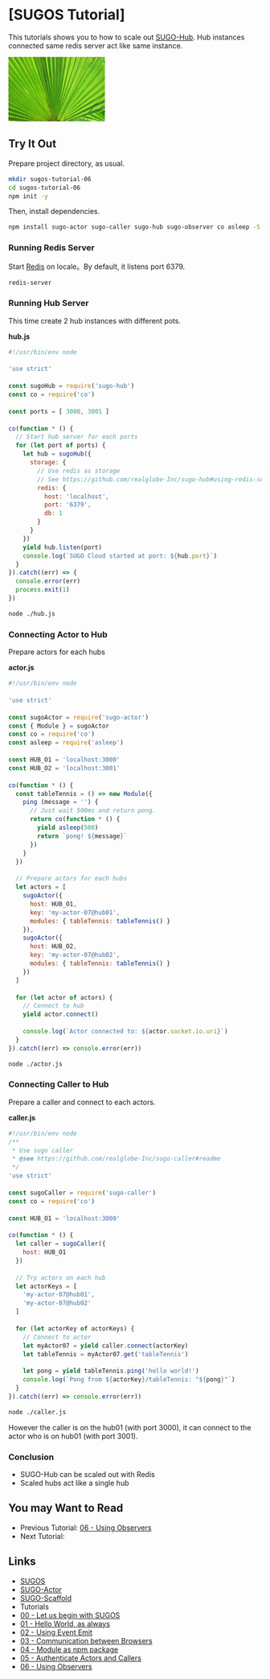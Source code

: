 # [SUGOS Tutorial] 


This tutorials shows you to how to scale out [SUGO-Hub](https://github.com/realglobe-Inc/sugo-hub#readme).
Hub instances connected same redis server act like same instance.


<a href="">
    <img src="../../images/eyecatch-spread.jpg"
         alt="eyecatch"
         height="128"
         style="height:128px"
    /></a>



## Try It Out

Prepare project directory, as usual.


```bash
mkdir sugos-tutorial-06
cd sugos-tutorial-06
npm init -y

```

Then, install dependencies.


```bash
npm install sugo-actor sugo-caller sugo-hub sugo-observer co asleep -S
```

### Running Redis Server

Start [Redis](https://github.com/realglobe-Inc/sugos) on locale。By default, it listens port 6379.

```bash
redis-server
```


### Running Hub Server

This time create 2 hub instances with different pots.

**hub.js**

```javascript
#!/usr/bin/env node

'use strict'

const sugoHub = require('sugo-hub')
const co = require('co')

const ports = [ 3000, 3001 ]

co(function * () {
  // Start hub server for each ports
  for (let port of ports) {
    let hub = sugoHub({
      storage: {
        // Use redis as storage
        // See https://github.com/realglobe-Inc/sugo-hub#using-redis-server
        redis: {
          host: 'localhost',
          port: '6379',
          db: 1
        }
      }
    })
    yield hub.listen(port)
    console.log(`SUGO Cloud started at port: ${hub.port}`)
  }
}).catch((err) => {
  console.error(err)
  process.exit(1)
})

```
```bash
node ./hub.js
```

### Connecting Actor to Hub

Prepare actors for each hubs

**actor.js**

```javascript
#!/usr/bin/env node

'use strict'

const sugoActor = require('sugo-actor')
const { Module } = sugoActor
const co = require('co')
const asleep = require('asleep')

const HUB_O1 = 'localhost:3000'
const HUB_O2 = 'localhost:3001'

co(function * () {
  const tableTennis = () => new Module({
    ping (message = '') {
      // Just wait 500ms and return pong.
      return co(function * () {
        yield asleep(500)
        return `pong! ${message}`
      })
    }
  })

  // Prepare actors for each hubs
  let actors = [
    sugoActor({
      host: HUB_O1,
      key: 'my-actor-07@hub01',
      modules: { tableTennis: tableTennis() }
    }),
    sugoActor({
      host: HUB_O2,
      key: 'my-actor-07@hub02',
      modules: { tableTennis: tableTennis() }
    })
  ]

  for (let actor of actors) {
    // Connect to hub
    yield actor.connect()

    console.log(`Actor connected to: ${actor.socket.io.uri}`)
  }
}).catch((err) => console.error(err))

```

```bash
node ./actor.js
```


### Connecting Caller to Hub

Prepare a caller and connect to each actors.


**caller.js**

```javascript
#!/usr/bin/env node
/**
 * Use sugo caller
 * @see https://github.com/realglobe-Inc/sugo-caller#readme
 */
'use strict'

const sugoCaller = require('sugo-caller')
const co = require('co')

const HUB_O1 = 'localhost:3000'

co(function * () {
  let caller = sugoCaller({
    host: HUB_O1
  })

  // Try actors on each hub
  let actorKeys = [
    'my-actor-07@hub01',
    'my-actor-07@hub02'
  ]

  for (let actorKey of actorKeys) {
    // Connect to actor
    let myActor07 = yield caller.connect(actorKey)
    let tableTennis = myActor07.get('tableTennis')

    let pong = yield tableTennis.ping('hello world!')
    console.log(`Pong from ${actorKey}/tableTennis: "${pong}"`)
  }
}).catch((err) => console.error(err))


```

```bash
node ./caller.js
```

However the caller is on the hub01 (with port 3000), it can connect to the actor who is on hub01 (with port 3001).


### Conclusion

+ SUGO-Hub can be scaled out with Redis
+ Scaled hubs act like a single hub


## You may Want to Read

+ Previous Tutorial: [06 - Using Observers](https://github.com/realglobe-Inc/sugos-tutorial/blob/master/dist/markdown/en/06%20-%20Using%20Observers.md)
+ Next Tutorial: []()


## Links

+ [SUGOS](https://github.com/realglobe-Inc/sugos)
+ [SUGO-Actor](https://github.com/realglobe-Inc/sugo-actor)
+ [SUGO-Scaffold](https://github.com/realglobe-Inc/sugo-scaffold)
+ Tutorials
+ [00 - Let us begin with SUGOS](https://github.com/realglobe-Inc/sugos-tutorial/blob/master/dist/markdown/en/00%20-%20Let%20us%20begin%20with%20SUGOS.md)
+ [01 - Hello World, as always](https://github.com/realglobe-Inc/sugos-tutorial/blob/master/dist/markdown/en/01%20-%20Hello%20World%2C%20as%20always.md)
+ [02 - Using Event Emit](https://github.com/realglobe-Inc/sugos-tutorial/blob/master/dist/markdown/en/02%20-%20Using%20Event%20Emit.md)
+ [03 - Communication between Browsers](https://github.com/realglobe-Inc/sugos-tutorial/blob/master/dist/markdown/en/03%20-%20Communication%20between%20Browsers.md)
+ [04 - Module as npm package](https://github.com/realglobe-Inc/sugos-tutorial/blob/master/dist/markdown/en/04%20-%20Module%20as%20npm%20package.md)
+ [05 - Authenticate Actors and Callers](https://github.com/realglobe-Inc/sugos-tutorial/blob/master/dist/markdown/en/05%20-%20Authenticate%20Actors%20and%20Callers.md)
+ [06 - Using Observers](https://github.com/realglobe-Inc/sugos-tutorial/blob/master/dist/markdown/en/06%20-%20Using%20Observers.md)
